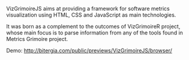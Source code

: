 VizGrimoireJS aims at providing a framework for software metrics visualization using HTML, CSS and JavaScript as main technologies.

It was born as a complement to the outcomes of VizGrimoireR project, whose main focus is to parse information from any of the tools found in Metrics Grimoire project.

Demo: http://bitergia.com/public/previews/VizGrimoireJS/browser/
